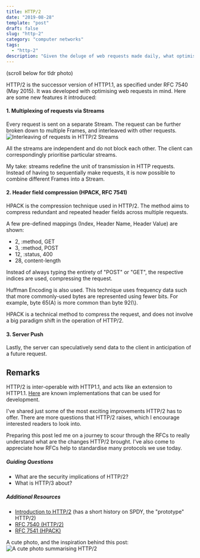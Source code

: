 ```yaml
---
title: HTTP/2
date: "2019-08-28"
template: "post"
draft: false
slug: "http-2"
category: "computer networks"
tags:
  - "http-2"
description: "Given the deluge of web requests made daily, what optimisations can be made to improve the user experience?"
---
```


(scroll below for tldr photo)

HTTP/2 is the successor version of HTTP1.1, as specified under RFC 7540 (May 2015). It was developed with optimising web requests in mind. Here are some new features it introduced:

#### 1. Multiplexing of requests via Streams ####
Every request is sent on a separate Stream. The request can be further broken down to multiple Frames, and interleaved with other requests.
![Interleaving of requests in HTTP/2 Streams](/media/http-2-streams.svg)

All the streams are independent and do not block each other. The client can correspondingly prioritise particular streams.

My take: streams redefine the unit of transmission in HTTP requests. Instead of having to sequentially make requests, it is now possible to combine different Frames into a Stream.

#### 2. Header field compression (HPACK, RFC 7541) ####
HPACK is the compression technique used in HTTP/2. The method aims to compress redundant and repeated header fields across multiple requests.

A few pre-defined mappings (Index, Header Name, Header Value) are shown:
- 2, :method, GET
- 3, :method, POST
- 12, :status, 400
- 28, content-length

Instead of always typing the entirety of "POST" or "GET", the respective indices are used, compressing the request.

Huffman Encoding is also used. This technique uses frequency data such that more commonly-used bytes are represented using fewer bits. For example, byte 65(A) is more common than byte 92(\\).

HPACK is a technical method to compress the request, and does not involve a big paradigm shift in the operation of HTTP/2.

#### 3. Server Push ####
Lastly, the server can speculatively send data to the client in anticipation of a future request.

## Remarks ##
HTTP/2 is inter-operable with HTTP1.1, and acts like an extension to HTTP1.1. [Here](https://github.com/http2/http2-spec/wiki/Implementations) are known implementations that can be used for development.

I've shared just some of the most exciting improvements HTTP/2 has to offer. There are more questions that HTTP/2 raises, which I encourage interested readers to look into.

Preparing this post led me on a journey to scour through the RFCs to really understand what are the changes HTTP/2 brought. I've also come to appreciate how RFCs help to standardise many protocols we use today.

##### Guiding Questions #####
- What are the security implications of HTTP/2?
- What is HTTP/3 about?

##### Additional Resources #####
- [Introduction to HTTP/2](https://developers.google.com/web/fundamentals/performance/http2/)
(has a short history on SPDY, the "prototype" HTTP/2)
- [RFC 7540 (HTTP/2)](https://tools.ietf.org/html/rfc7540)
- [RFC 7541 (HPACK)](https://tools.ietf.org/html/rfc7541)

A cute photo, and the inspiration behind this post:
![A cute photo summarising HTTP/2](/media/http-2-summary.jpg)
